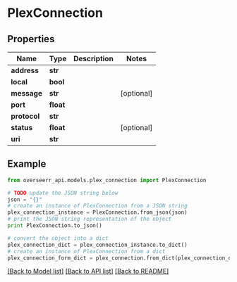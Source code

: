 # PlexConnection


## Properties
Name | Type | Description | Notes
------------ | ------------- | ------------- | -------------
**address** | **str** |  | 
**local** | **bool** |  | 
**message** | **str** |  | [optional] 
**port** | **float** |  | 
**protocol** | **str** |  | 
**status** | **float** |  | [optional] 
**uri** | **str** |  | 

## Example

```python
from overseerr_api.models.plex_connection import PlexConnection

# TODO update the JSON string below
json = "{}"
# create an instance of PlexConnection from a JSON string
plex_connection_instance = PlexConnection.from_json(json)
# print the JSON string representation of the object
print PlexConnection.to_json()

# convert the object into a dict
plex_connection_dict = plex_connection_instance.to_dict()
# create an instance of PlexConnection from a dict
plex_connection_form_dict = plex_connection.from_dict(plex_connection_dict)
```
[[Back to Model list]](../README.md#documentation-for-models) [[Back to API list]](../README.md#documentation-for-api-endpoints) [[Back to README]](../README.md)


